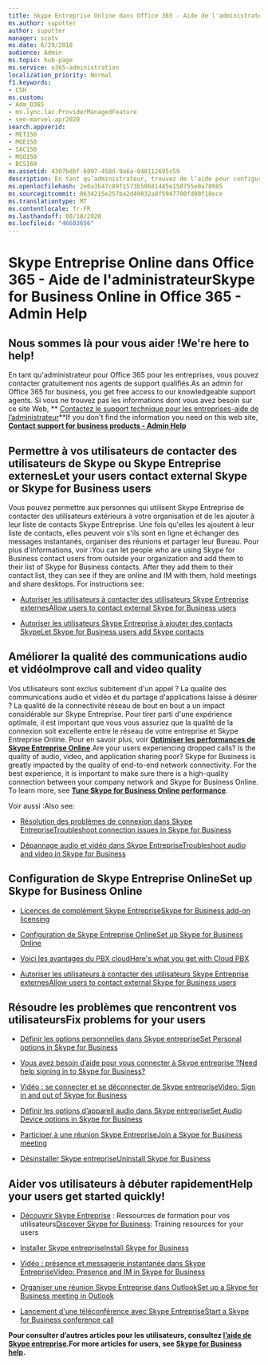 ```yaml
---
title: Skype Entreprise Online dans Office 365 - Aide de l'administrateur
ms.author: supotter
author: supotter
manager: scotv
ms.date: 6/29/2018
audience: Admin
ms.topic: hub-page
ms.service: o365-administration
localization_priority: Normal
f1.keywords:
- CSH
ms.custom:
- Adm_O365
- ms.lync.lac.ProviderManagedFeature
- seo-marvel-apr2020
search.appverid:
- MET150
- MOE150
- SAC150
- MSO150
- BCS160
ms.assetid: 4307bdbf-6097-458d-9a6a-048112695c59
description: En tant qu’administrateur, trouvez de l’aide pour configurer des composants de Skype entreprise Online, notamment votre réseau, vos réunions et votre messagerie instantanée, ainsi que l’accès externe pour les utilisateurs.
ms.openlocfilehash: 2e0a3b47c89f1573b50681445e150755e0a78985
ms.sourcegitcommit: 8634215e257ba2d49832a8f5947700fd00f18ece
ms.translationtype: MT
ms.contentlocale: fr-FR
ms.lasthandoff: 08/10/2020
ms.locfileid: "46603656"
---
```

# <a name="skype-for-business-online-in-office-365---admin-help"></a><span data-ttu-id="669c2-103">Skype Entreprise Online dans Office 365 - Aide de l'administrateur</span><span class="sxs-lookup"><span data-stu-id="669c2-103">Skype for Business Online in Office 365 - Admin Help</span></span>

## <a name="were-here-to-help"></a><span data-ttu-id="669c2-104">Nous sommes là pour vous aider !</span><span class="sxs-lookup"><span data-stu-id="669c2-104">We're here to help!</span></span>

<span data-ttu-id="669c2-105">En tant qu'administrateur pour Office 365 pour les entreprises, vous pouvez contacter gratuitement nos agents de support qualifiés.</span><span class="sxs-lookup"><span data-stu-id="669c2-105">As an admin for Office 365 for business, you get free access to our knowledgeable support agents.</span></span> <span data-ttu-id="669c2-106">Si vous ne trouvez pas les informations dont vous avez besoin sur ce site Web, \*\* [Contactez le support technique pour les entreprises-aide de l’administrateur](https://support.office.com/article/32a17ca7-6fa0-4870-8a8d-e25ba4ccfd4b)\*\*</span><span class="sxs-lookup"><span data-stu-id="669c2-106">If you don't find the information you need on this web site, **[Contact support for business products - Admin Help](https://support.office.com/article/32a17ca7-6fa0-4870-8a8d-e25ba4ccfd4b)**</span></span>
  
## <a name="let-your-users-contact-external-skype-or-skype-for-business-users"></a><span data-ttu-id="669c2-107">Permettre à vos utilisateurs de contacter des utilisateurs de Skype ou Skype Entreprise externes</span><span class="sxs-lookup"><span data-stu-id="669c2-107">Let your users contact external Skype or Skype for Business users</span></span>

<span data-ttu-id="669c2-p102">Vous pouvez permettre aux personnes qui utilisent Skype Entreprise de contacter des utilisateurs extérieurs à votre organisation et de les ajouter à leur liste de contacts Skype Entreprise. Une fois qu'elles les ajoutent à leur liste de contacts, elles peuvent voir s'ils sont en ligne et échanger des messages instantanés, organiser des réunions et partager leur Bureau. Pour plus d'informations, voir :</span><span class="sxs-lookup"><span data-stu-id="669c2-p102">You can let people who are using Skype for Business contact users from outside your organization and add them to their list of Skype for Business contacts. After they add them to their contact list, they can see if they are online and IM with them, hold meetings and share desktops. For instructions see:</span></span>
  
- [<span data-ttu-id="669c2-111">Autoriser les utilisateurs à contacter des utilisateurs Skype Entreprise externes</span><span class="sxs-lookup"><span data-stu-id="669c2-111">Allow users to contact external Skype for Business users</span></span>](https://support.office.com/article/b414873a-0059-4cd5-aea1-e5d0857dbc94)
    
- [<span data-ttu-id="669c2-112">Autoriser les utilisateurs Skype Entreprise à ajouter des contacts Skype</span><span class="sxs-lookup"><span data-stu-id="669c2-112">Let Skype for Business users add Skype contacts</span></span>](https://support.office.com/article/08666236-1894-42ae-8846-e49232bbc460)
    
## <a name="improve-call-and-video-quality"></a><span data-ttu-id="669c2-113">Améliorer la qualité des communications audio et vidéo</span><span class="sxs-lookup"><span data-stu-id="669c2-113">Improve call and video quality</span></span>

<span data-ttu-id="669c2-p103">Vos utilisateurs sont exclus subitement d'un appel ? La qualité des communications audio et vidéo et du partage d'applications laisse à désirer ? La qualité de la connectivité réseau de bout en bout a un impact considérable sur Skype Entreprise. Pour tirer parti d'une expérience optimale, il est important que vous vous assuriez que la qualité de la connexion soit excellente entre le réseau de votre entreprise et Skype Entreprise Online. Pour en savoir plus, voir **[Optimiser les performances de Skype Entreprise Online](tune-skype-for-business-online-performance.md)**.</span><span class="sxs-lookup"><span data-stu-id="669c2-p103">Are your users experiencing dropped calls? Is the quality of audio, video, and application sharing poor? Skype for Business is greatly impacted by the quality of end-to-end network connectivity. For the best experience, it is important to make sure there is a high-quality connection between your company network and Skype for Business Online. To learn more, see **[Tune Skype for Business Online performance](tune-skype-for-business-online-performance.md)**.</span></span> 
  
<span data-ttu-id="669c2-119">Voir aussi :</span><span class="sxs-lookup"><span data-stu-id="669c2-119">Also see:</span></span>
  
- [<span data-ttu-id="669c2-120">Résolution des problèmes de connexion dans Skype Entreprise</span><span class="sxs-lookup"><span data-stu-id="669c2-120">Troubleshoot connection issues in Skype for Business</span></span>](https://support.office.com/article/ca302828-783f-425c-bbe2-356348583771)
    
- [<span data-ttu-id="669c2-121">Dépannage audio et vidéo dans Skype Entreprise</span><span class="sxs-lookup"><span data-stu-id="669c2-121">Troubleshoot audio and video in Skype for Business</span></span>](https://support.office.com/article/62777bc6-c52b-47ae-84ba-a8905c3b71dc)
    
## <a name="set-up-skype-for-business-online"></a><span data-ttu-id="669c2-122">Configuration de Skype Entreprise Online</span><span class="sxs-lookup"><span data-stu-id="669c2-122">Set up Skype for Business Online</span></span>

- [<span data-ttu-id="669c2-123">Licences de complément Skype Entreprise</span><span class="sxs-lookup"><span data-stu-id="669c2-123">Skype for Business add-on licensing</span></span>](https://support.office.com/article/3ed752b1-5983-43f9-bcfd-760619ab40a7)
    
- [<span data-ttu-id="669c2-124">Configuration de Skype Entreprise Online</span><span class="sxs-lookup"><span data-stu-id="669c2-124">Set up Skype for Business Online</span></span>](https://support.office.com/article/40296968-e779-4259-980b-c2de1c044c6e)
    
- [<span data-ttu-id="669c2-125">Voici les avantages du PBX cloud</span><span class="sxs-lookup"><span data-stu-id="669c2-125">Here's what you get with Cloud PBX</span></span>](https://support.office.com/article/bc9756d1-8a2f-42c4-98f6-afb17c29231c)
    
- [<span data-ttu-id="669c2-126">Autoriser les utilisateurs à contacter des utilisateurs Skype Entreprise externes</span><span class="sxs-lookup"><span data-stu-id="669c2-126">Allow users to contact external Skype for Business users</span></span>](https://support.office.com/article/b414873a-0059-4cd5-aea1-e5d0857dbc94)
    
## <a name="fix-problems-for-your-users"></a><span data-ttu-id="669c2-127">Résoudre les problèmes que rencontrent vos utilisateurs</span><span class="sxs-lookup"><span data-stu-id="669c2-127">Fix problems for your users</span></span>

- [<span data-ttu-id="669c2-128">Définir les options personnelles dans Skype entreprise</span><span class="sxs-lookup"><span data-stu-id="669c2-128">Set Personal options in Skype for Business</span></span>](https://support.office.com/article/68bacc31-71d3-44c3-a4d4-64da78c447aa#bkmk-stop-automatic-startup)
    
- [<span data-ttu-id="669c2-129">Vous avez besoin d’aide pour vous connecter à Skype entreprise ?</span><span class="sxs-lookup"><span data-stu-id="669c2-129">Need help signing in to Skype for Business?</span></span>](https://support.office.com/article/448b8ea7-5b33-444a-afd4-175fc9930d05)
    
- [<span data-ttu-id="669c2-130">Vidéo : se connecter et se déconnecter de Skype entreprise</span><span class="sxs-lookup"><span data-stu-id="669c2-130">Video: Sign in and out of Skype for Business</span></span>](https://support.office.com/article/8abed4b3-ac48-493e-9d76-0e10140e9451)
    
- [<span data-ttu-id="669c2-131">Définir les options d’appareil audio dans Skype entreprise</span><span class="sxs-lookup"><span data-stu-id="669c2-131">Set Audio Device options in Skype for Business</span></span>](https://support.office.com/article/2533d929-9814-4349-8ae4-fca29246e2ff)
    
- [<span data-ttu-id="669c2-132">Participer à une réunion Skype Entreprise</span><span class="sxs-lookup"><span data-stu-id="669c2-132">Join a Skype for Business meeting</span></span>](https://support.office.com/article/3862be6d-758a-4064-a016-67c0febf3cd5)
    
- [<span data-ttu-id="669c2-133">Désinstaller Skype entreprise</span><span class="sxs-lookup"><span data-stu-id="669c2-133">Uninstall Skype for Business</span></span>](https://support.office.com/article/28C4A036-7F22-406C-B7F4-87894CBAF902)
    
## <a name="help-your-users-get-started-quickly"></a><span data-ttu-id="669c2-134">Aider vos utilisateurs à débuter rapidement</span><span class="sxs-lookup"><span data-stu-id="669c2-134">Help your users get started quickly!</span></span>

- <span data-ttu-id="669c2-135">[Découvrir Skype Entreprise](https://support.office.com/article/8a3491a3-c095-4718-80cf-cbbe4afe4eba) : Ressources de formation pour vos utilisateurs</span><span class="sxs-lookup"><span data-stu-id="669c2-135">[Discover Skype for Business](https://support.office.com/article/8a3491a3-c095-4718-80cf-cbbe4afe4eba): Training resources for your users</span></span> 
    
- [<span data-ttu-id="669c2-136">Installer Skype entreprise</span><span class="sxs-lookup"><span data-stu-id="669c2-136">Install Skype for Business</span></span>](https://support.office.com/article/8a0d4da8-9d58-44f9-9759-5c8f340cb3fb)
    
- [<span data-ttu-id="669c2-137">Vidéo : présence et messagerie instantanée dans Skype Entreprise</span><span class="sxs-lookup"><span data-stu-id="669c2-137">Video: Presence and IM in Skype for Business</span></span>](https://support.office.com/article/c873b869-4ce0-4375-9bea-5de150eaf081)
    
- [<span data-ttu-id="669c2-138">Organiser une réunion Skype Entreprise dans Outlook</span><span class="sxs-lookup"><span data-stu-id="669c2-138">Set up a Skype for Business meeting in Outlook</span></span>](https://support.office.com/article/b8305620-d16e-4667-989d-4a977aad6556)
    
- [<span data-ttu-id="669c2-139">Lancement d'une téléconférence avec Skype Entreprise</span><span class="sxs-lookup"><span data-stu-id="669c2-139">Start a Skype for Business conference call</span></span>](https://support.office.com/article/8dc8ac52-91ac-4db9-8672-11551fdaf997)
    
 <span data-ttu-id="669c2-140">**Pour consulter d’autres articles pour les utilisateurs, consultez [l’aide de Skype entreprise](https://support.office.com/article/4fbe07ce-6b15-4a06-bcf0-baea57890410).**</span><span class="sxs-lookup"><span data-stu-id="669c2-140">**For more articles for users, see [Skype for Business help](https://support.office.com/article/4fbe07ce-6b15-4a06-bcf0-baea57890410).**</span></span>
  


